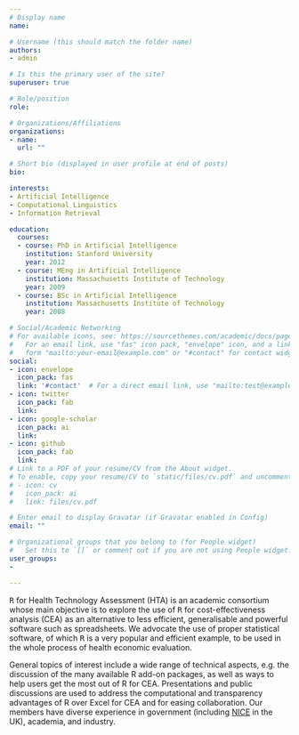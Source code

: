 ```yaml
---
# Display name
name:  

# Username (this should match the folder name)
authors:
- admin

# Is this the primary user of the site?
superuser: true

# Role/position
role: 

# Organizations/Affiliations
organizations:
- name: 
  url: ""

# Short bio (displayed in user profile at end of posts)
bio: 

interests:
- Artificial Intelligence
- Computational Linguistics
- Information Retrieval 

education:
  courses:
  - course: PhD in Artificial Intelligence
    institution: Stanford University
    year: 2012
  - course: MEng in Artificial Intelligence
    institution: Massachusetts Institute of Technology
    year: 2009
  - course: BSc in Artificial Intelligence
    institution: Massachusetts Institute of Technology
    year: 2008

# Social/Academic Networking
# For available icons, see: https://sourcethemes.com/academic/docs/page-builder/#icons
#   For an email link, use "fas" icon pack, "envelope" icon, and a link in the
#   form "mailto:your-email@example.com" or "#contact" for contact widget.
social:
- icon: envelope
  icon_pack: fas
  link: '#contact'  # For a direct email link, use "mailto:test@example.org".
- icon: twitter
  icon_pack: fab
  link: 
- icon: google-scholar
  icon_pack: ai
  link: 
- icon: github
  icon_pack: fab
  link: 
# Link to a PDF of your resume/CV from the About widget.
# To enable, copy your resume/CV to `static/files/cv.pdf` and uncomment the lines below.
# - icon: cv
#   icon_pack: ai
#   link: files/cv.pdf

# Enter email to display Gravatar (if Gravatar enabled in Config)
email: ""

# Organizational groups that you belong to (for People widget)
#   Set this to `[]` or comment out if you are not using People widget.
user_groups:
- 

---
```


<tt>R</tt> for Health Technology Assessment (HTA) is an academic consortium whose main objective is to explore the use of <tt>R</tt> for cost-effectiveness analysis (CEA) as an alternative to less efficient, generalisable and powerful software such as spreadsheets. We advocate the use of proper statistical software, of which <tt>R</tt> is a very popular and efficient example, to be used in the whole process of health economic evaluation. 

General topics of interest include a wide range of technical aspects, e.g. the discussion of the many available R add-on packages, as well as ways to help users get the most out of R for CEA. Presentations and public discussions are used to address the computational and transparency advantages of R over Excel for CEA and for easing collaboration. Our members have diverse experience in government (including [NICE](http://www.nice.org.uk/) in the UK), academia, and industry. 
